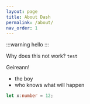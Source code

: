 ```yaml
---
layout: page
title: About Dash
permalink: /about/
nav_order: 1
---
```


:::warning
hello
:::

Why does this not work?
`test`

Geireann!
- the boy
- who knows what will happen

```typescript
let x:number = 12;
```
